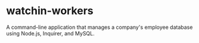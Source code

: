 # watchin-workers
A command-line application that manages a company's employee database using Node.js, Inquirer, and MySQL.
